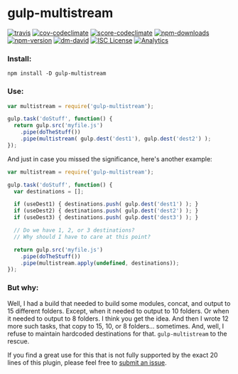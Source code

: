 # gulp-multistream

[![travis][travis.svg]][travis.link]
[![cov-codeclimate][cov-codeclimate.svg]][cov-codeclimate.link]
[![score-codeclimate][score-codeclimate.svg]][score-codeclimate.link]
[![npm-downloads][npm-downloads.svg]][npm.link]
[![npm-version][npm-version.svg]][npm.link]
[![dm-david][dm-david.svg]][dm-david.link]
[![ISC License][10]][11]
[![Analytics][12]][13]

[travis.svg]: https://travis-ci.org/catdad/gulp-multistream.svg?branch=master
[travis.link]: https://travis-ci.org/catdad/gulp-multistream
[cov-codeclimate.svg]: https://codeclimate.com/github/catdad/gulp-multistream/badges/coverage.svg
[cov-codeclimate.link]: https://codeclimate.com/github/catdad/gulp-multistream/coverage
[score-codeclimate.svg]: https://codeclimate.com/github/catdad/gulp-multistream/badges/gpa.svg
[score-codeclimate.link]: https://codeclimate.com/github/catdad/gulp-multistream
[npm-downloads.svg]: https://img.shields.io/npm/dm/gulp-multistream.svg
[npm.link]: https://www.npmjs.com/package/gulp-multistream
[npm-version.svg]: https://img.shields.io/npm/v/gulp-multistream.svg
[dm-david.svg]: https://david-dm.org/catdad/gulp-multistream.svg
[dm-david.link]: https://david-dm.org/catdad/gulp-multistream

[10]: https://img.shields.io/npm/l/gulp-multistream.svg
[11]: http://opensource.org/licenses/ISC

[12]: https://ga-beacon.appspot.com/UA-17159207-7/gulp-multistream/readme?flat
[13]: https://github.com/igrigorik/ga-beacon


### Install:

    npm install -D gulp-multistream

### Use:

```javascript
var multistream = require('gulp-multistream');

gulp.task('doStuff', function() {
  return gulp.src('myfile.js')
    .pipe(doTheStuff())
    .pipe(multistream( gulp.dest('dest1'), gulp.dest('dest2') );
});
```

And just in case you missed the significance, here's another example:

```javascript
var multistream = require('gulp-multistream');

gulp.task('doStuff', function() {
  var destinations = [];

  if (useDest1) { destinations.push( gulp.dest('dest1') ); }
  if (useDest2) { destinations.push( gulp.dest('dest2') ); }
  if (useDest3) { destinations.push( gulp.dest('dest3') ); }

  // Do we have 1, 2, or 3 destinations?
  // Why should I have to care at this point?

  return gulp.src('myfile.js')
    .pipe(doTheStuff())
    .pipe(multistream.apply(undefined, destinations));
});
```

### But why:

Well, I had a build that needed to build some modules, concat, and output to 15 different folders. Except, when it needed to output to 10 folders. Or when it needed to output to 8 folders. I think you get the idea. And then I wrote 12 more such tasks, that copy to 15, 10, or 8 folders... sometimes. And, well, I refuse to maintain hardcoded destinations for that. `gulp-multistream` to the rescue.

If you find a great use for this that is not fully supported by the exact 20 lines of this plugin, please feel free to [submit an issue](https://github.com/catdad/gulp-multistream/issues).
